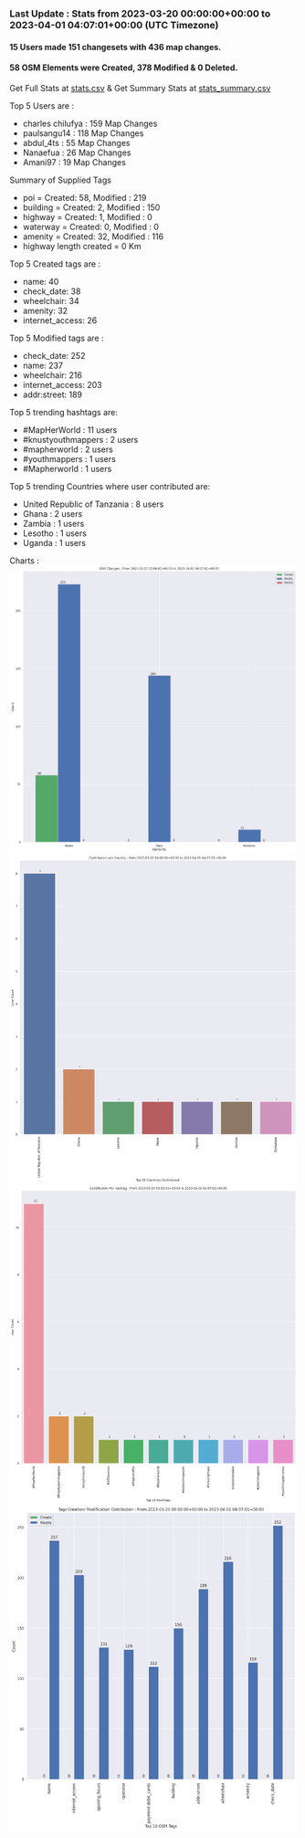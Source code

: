 ### Last Update : Stats from 2023-03-20 00:00:00+00:00 to 2023-04-01 04:07:01+00:00 (UTC Timezone)

#### 15 Users made 151 changesets with 436 map changes.
#### 58 OSM Elements were Created, 378 Modified & 0 Deleted.
Get Full Stats at [stats.csv](/stats/mapherworld/Daily/stats.csv)
 & Get Summary Stats at [stats_summary.csv](/stats/mapherworld/Daily/stats_summary.csv)

Top 5 Users are : 
- charles chilufya : 159 Map Changes
- paulsangu14 : 118 Map Changes
- abdul_4ts : 55 Map Changes
- Nanaefua : 26 Map Changes
- Amani97 : 19 Map Changes

Summary of Supplied Tags
- poi = Created: 58, Modified : 219
- building = Created: 2, Modified : 150
- highway = Created: 1, Modified : 0
- waterway = Created: 0, Modified : 0
- amenity = Created: 32, Modified : 116
- highway length created = 0 Km


Top 5 Created tags are :
- name: 40
- check_date: 38
- wheelchair: 34
- amenity: 32
- internet_access: 26


Top 5 Modified tags are :
- check_date: 252
- name: 237
- wheelchair: 216
- internet_access: 203
- addr:street: 189


Top 5 trending hashtags are:
- #MapHerWorld : 11 users
- #knustyouthmappers : 2 users
- #mapherworld : 2 users
- #youthmappers : 1 users
- #Mapherworld : 1 users


Top 5 trending Countries where user contributed are:
- United Republic of Tanzania : 8 users
- Ghana : 2 users
- Zambia : 1 users
- Lesotho : 1 users
- Uganda : 1 users


 Charts : 
![Alt text](./stats_osm_changes.png) 
![Alt text](./stats_users_per_country.png) 
![Alt text](./stats_users_per_hashtag.png) 
![Alt text](./stats_tags.png) 
